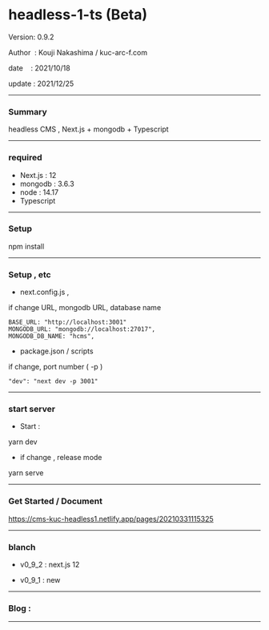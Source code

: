 # headless-1-ts (Beta)

 Version: 0.9.2

 Author  : Kouji Nakashima / kuc-arc-f.com

 date    : 2021/10/18 

 update  : 2021/12/25

***
### Summary

headless CMS , Next.js + mongodb + Typescript

***
### required
* Next.js : 12
* mongodb : 3.6.3
* node : 14.17
* Typescript

***
### Setup

npm install

***
### Setup , etc
* next.config.js , 

if change URL, mongodb URL, database name

```
BASE_URL: "http://localhost:3001"
MONGODB_URL: "mongodb://localhost:27017",
MONGODB_DB_NAME: "hcms",    
```

* package.json / scripts

if change, port number ( -p )

```
"dev": "next dev -p 3001"
```

***
### start server
* Start :

yarn dev

* if change , release mode

yarn serve


***
### Get Started / Document

https://cms-kuc-headless1.netlify.app/pages/20210331115325

***
### blanch

* v0_9_2 : next.js 12  

* v0_9_1 : new 


***
### Blog : 

***

